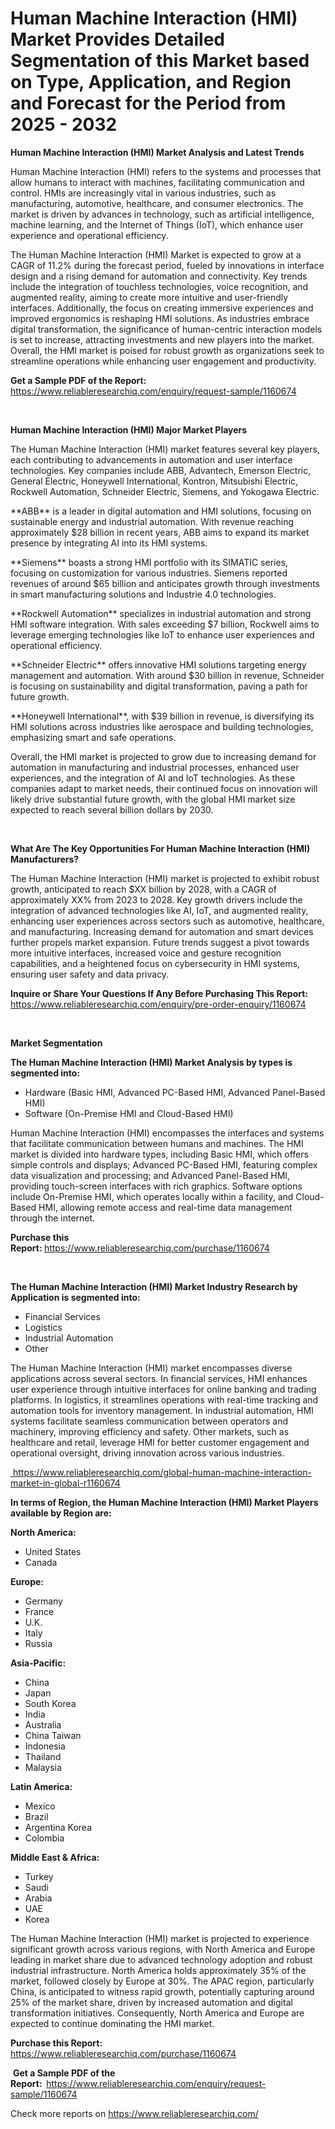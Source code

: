 <p><h1>Human Machine Interaction (HMI) Market Provides Detailed Segmentation of this Market based on Type, Application, and Region and Forecast for the Period from 2025 - 2032</h1></p><p><strong>Human Machine Interaction (HMI) Market Analysis and Latest Trends</strong></p>
<p><p>Human Machine Interaction (HMI) refers to the systems and processes that allow humans to interact with machines, facilitating communication and control. HMIs are increasingly vital in various industries, such as manufacturing, automotive, healthcare, and consumer electronics. The market is driven by advances in technology, such as artificial intelligence, machine learning, and the Internet of Things (IoT), which enhance user experience and operational efficiency.</p><p>The Human Machine Interaction (HMI) Market is expected to grow at a CAGR of 11.2% during the forecast period, fueled by innovations in interface design and a rising demand for automation and connectivity. Key trends include the integration of touchless technologies, voice recognition, and augmented reality, aiming to create more intuitive and user-friendly interfaces. Additionally, the focus on creating immersive experiences and improved ergonomics is reshaping HMI solutions. As industries embrace digital transformation, the significance of human-centric interaction models is set to increase, attracting investments and new players into the market. Overall, the HMI market is poised for robust growth as organizations seek to streamline operations while enhancing user engagement and productivity.</p></p>
<p><strong>Get a Sample PDF of the Report:&nbsp;</strong> <a href="https://www.reliableresearchiq.com/enquiry/request-sample/1160674?utm_campaign=123&utm_medium=2&utm_source=Github&utm_content=ia&utm_term=11032025&utm_id=human-machine-interaction-hmi">https://www.reliableresearchiq.com/enquiry/request-sample/1160674</a></p>
<p>&nbsp;</p>
<p><strong>Human Machine Interaction (HMI) Major Market Players</strong></p>
<p><p>The Human Machine Interaction (HMI) market features several key players, each contributing to advancements in automation and user interface technologies. Key companies include ABB, Advantech, Emerson Electric, General Electric, Honeywell International, Kontron, Mitsubishi Electric, Rockwell Automation, Schneider Electric, Siemens, and Yokogawa Electric.</p><p>**ABB** is a leader in digital automation and HMI solutions, focusing on sustainable energy and industrial automation. With revenue reaching approximately $28 billion in recent years, ABB aims to expand its market presence by integrating AI into its HMI systems.</p><p>**Siemens** boasts a strong HMI portfolio with its SIMATIC series, focusing on customization for various industries. Siemens reported revenues of around $65 billion and anticipates growth through investments in smart manufacturing solutions and Industrie 4.0 technologies.</p><p>**Rockwell Automation** specializes in industrial automation and strong HMI software integration. With sales exceeding $7 billion, Rockwell aims to leverage emerging technologies like IoT to enhance user experiences and operational efficiency.</p><p>**Schneider Electric** offers innovative HMI solutions targeting energy management and automation. With around $30 billion in revenue, Schneider is focusing on sustainability and digital transformation, paving a path for future growth.</p><p>**Honeywell International**, with $39 billion in revenue, is diversifying its HMI solutions across industries like aerospace and building technologies, emphasizing smart and safe operations.</p><p>Overall, the HMI market is projected to grow due to increasing demand for automation in manufacturing and industrial processes, enhanced user experiences, and the integration of AI and IoT technologies. As these companies adapt to market needs, their continued focus on innovation will likely drive substantial future growth, with the global HMI market size expected to reach several billion dollars by 2030.</p></p>
<p>&nbsp;</p>
<p><strong>What Are The Key Opportunities For Human Machine Interaction (HMI) Manufacturers?</strong></p>
<p><p>The Human Machine Interaction (HMI) market is projected to exhibit robust growth, anticipated to reach $XX billion by 2028, with a CAGR of approximately XX% from 2023 to 2028. Key growth drivers include the integration of advanced technologies like AI, IoT, and augmented reality, enhancing user experiences across sectors such as automotive, healthcare, and manufacturing. Increasing demand for automation and smart devices further propels market expansion. Future trends suggest a pivot towards more intuitive interfaces, increased voice and gesture recognition capabilities, and a heightened focus on cybersecurity in HMI systems, ensuring user safety and data privacy.</p></p>
<p><strong>Inquire or Share Your Questions If Any Before Purchasing This Report:</strong> <a href="https://www.reliableresearchiq.com/enquiry/pre-order-enquiry/1160674?utm_campaign=123&utm_medium=2&utm_source=Github&utm_content=ia&utm_term=11032025&utm_id=human-machine-interaction-hmi">https://www.reliableresearchiq.com/enquiry/pre-order-enquiry/1160674</a></p>
<p>&nbsp;</p>
<p><strong>Market Segmentation</strong></p>
<p><strong>The Human Machine Interaction (HMI) Market Analysis by types is segmented into:</strong></p>
<p><ul><li>Hardware (Basic HMI, Advanced PC-Based HMI, Advanced Panel-Based HMI)</li><li>Software (On-Premise HMI and Cloud-Based HMI)</li></ul></p>
<p><p>Human Machine Interaction (HMI) encompasses the interfaces and systems that facilitate communication between humans and machines. The HMI market is divided into hardware types, including Basic HMI, which offers simple controls and displays; Advanced PC-Based HMI, featuring complex data visualization and processing; and Advanced Panel-Based HMI, providing touch-screen interfaces with rich graphics. Software options include On-Premise HMI, which operates locally within a facility, and Cloud-Based HMI, allowing remote access and real-time data management through the internet.</p></p>
<p><strong>Purchase this Report:&nbsp;</strong><a href="https://www.reliableresearchiq.com/purchase/1160674?utm_campaign=123&utm_medium=2&utm_source=Github&utm_content=ia&utm_term=11032025&utm_id=human-machine-interaction-hmi">https://www.reliableresearchiq.com/purchase/1160674</a></p>
<p>&nbsp;</p>
<p><strong>The Human Machine Interaction (HMI) Market Industry Research by Application is segmented into:</strong></p>
<p><ul><li>Financial Services</li><li>Logistics</li><li>Industrial Automation</li><li>Other</li></ul></p>
<p><p>The Human Machine Interaction (HMI) market encompasses diverse applications across several sectors. In financial services, HMI enhances user experience through intuitive interfaces for online banking and trading platforms. In logistics, it streamlines operations with real-time tracking and automation tools for inventory management. In industrial automation, HMI systems facilitate seamless communication between operators and machinery, improving efficiency and safety. Other markets, such as healthcare and retail, leverage HMI for better customer engagement and operational oversight, driving innovation across various industries.</p></p>
<p><a href="https://www.reliableresearchiq.com/global-human-machine-interaction-market-in-global-r1160674?utm_campaign=123&utm_medium=2&utm_source=Github&utm_content=ia&utm_term=11032025&utm_id=human-machine-interaction-hmi">&nbsp;https://www.reliableresearchiq.com/global-human-machine-interaction-market-in-global-r1160674</a></p>
<p><strong>In terms of Region, the Human Machine Interaction (HMI) Market Players available by Region are:</strong></p>
<p>
    <p> <strong> North America: </strong>
        <ul>
            <li>United States</li>
            <li>Canada</li>
        </ul>
        </p> 
    <p> <strong> Europe: </strong>
        <ul>
            <li>Germany</li>
            <li>France</li>
            <li>U.K.</li>
            <li>Italy</li>
            <li>Russia</li>
        </ul>
        </p> 
    <p> <strong> Asia-Pacific: </strong>
        <ul>
            <li>China</li>
            <li>Japan</li>
            <li>South Korea</li>
            <li>India</li>
            <li>Australia</li>
            <li>China Taiwan</li>
            <li>Indonesia</li>
            <li>Thailand</li>
            <li>Malaysia</li>
        </ul>
        </p> 
    <p> <strong> Latin America: </strong>
        <ul>
            <li>Mexico</li>
            <li>Brazil</li>
            <li>Argentina Korea</li>
            <li>Colombia</li>
        </ul>
        </p> 
    <p> <strong> Middle East & Africa: </strong>
        <ul>
            <li>Turkey</li>
            <li>Saudi</li>
            <li>Arabia</li>
            <li>UAE</li>
            <li>Korea</li>
        </ul>
    </p>
    </p>
<p><p>The Human Machine Interaction (HMI) market is projected to experience significant growth across various regions, with North America and Europe leading in market share due to advanced technology adoption and robust industrial infrastructure. North America holds approximately 35% of the market, followed closely by Europe at 30%. The APAC region, particularly China, is anticipated to witness rapid growth, potentially capturing around 25% of the market share, driven by increased automation and digital transformation initiatives. Consequently, North America and Europe are expected to continue dominating the HMI market.</p></p>
<p><strong>Purchase this Report: </strong><a href="https://www.reliableresearchiq.com/purchase/1160674?utm_campaign=123&utm_medium=2&utm_source=Github&utm_content=ia&utm_term=11032025&utm_id=human-machine-interaction-hmi">https://www.reliableresearchiq.com/purchase/1160674</a></p>
<p>&nbsp;<strong>Get a Sample PDF of the Report:&nbsp;&nbsp;</strong><a href="https://www.reliableresearchiq.com/enquiry/request-sample/1160674?utm_campaign=123&utm_medium=2&utm_source=Github&utm_content=ia&utm_term=11032025&utm_id=human-machine-interaction-hmi">https://www.reliableresearchiq.com/enquiry/request-sample/1160674</a></p>
<p><strong></strong></p>
<p>Check more reports on <a href="https://www.reliableresearchiq.com/?utm_campaign=123&utm_medium=2&utm_source=Github&utm_content=ia&utm_term=11032025&utm_id=human-machine-interaction-hmi">https://www.reliableresearchiq.com/</a></p>